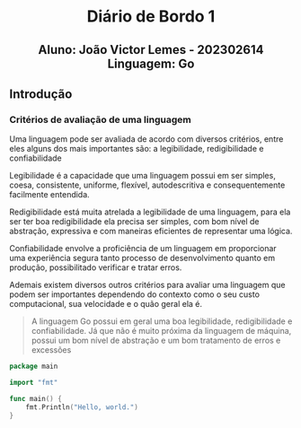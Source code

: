 <h1 align="center">Diário de Bordo 1</h1>
<h2 align="center">Aluno: João Victor Lemes - 202302614<br>Linguagem: Go</h2>

## Introdução

### Critérios de avaliação de uma linguagem

Uma linguagem pode ser avaliada de acordo com diversos critérios, entre eles 
alguns dos mais importantes são: a legibilidade, redigibilidade e confiabilidade

Legibilidade é a capacidade que uma linguagem possui em ser simples, coesa, consistente,
uniforme, flexível, autodescritiva e consequentemente facilmente entendida.

Redigibilidade está muita atrelada a legibilidade de uma linguagem, para ela ser ter boa
redigibilidade ela precisa ser simples, com bom nível de abstração, expressiva e com
maneiras eficientes de representar uma lógica.

Confiabilidade envolve a proficiência de um linguagem em proporcionar uma experiência
segura tanto processo de desenvolvimento quanto em produção, possibilitado verificar e
tratar erros.

Ademais existem diversos outros critérios para avaliar uma linguagem que podem ser importantes
dependendo do contexto como o seu custo computacional, sua velocidade e o quão geral ela é.

>A linguagem Go possui em geral uma boa legibilidade, redigibilidade e confiabilidade.
Já que não é muito próxima da linguagem de máquina, possui um bom nível de abstração e 
um bom tratamento de erros e excessões
```go
package main

import "fmt"

func main() {
    fmt.Println("Hello, world.")
}
```



